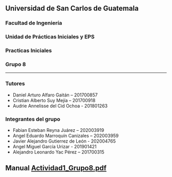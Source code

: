## Universidad de San Carlos de Guatemala
### Facultad de Ingeniería
### Unidad de Prácticas Iniciales y EPS
### Practicas Iniciales
### Grupo 8
___
### Tutores
- Daniel Arturo Alfaro Gaitán – 201700857
- Cristian Alberto Suy Mejía – 201700918
- Audrie Annelisse del Cid Ochoa - 201801263

### Integrantes del grupo
- Fabian Esteban Reyna Juárez – 202003919
- Angel Eduardo Marroquín Canizales – 202003959
- Javier Alejandro Gutierrez de León - 202004765
- Angel Miguel García Urizar - 201901421
- Alejandro Leonardo Yac Pérez – 201700315


## Manual [Actividad1_Grupo8.pdf](https://github.com/FabianReyna/Actividad1/files/7016326/Actividad1_Grupo8.pdf)

